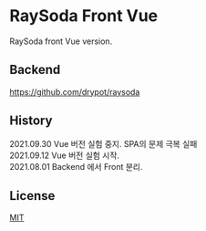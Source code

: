 # RaySoda Front Vue

RaySoda front Vue version.

## Backend

<https://github.com/drypot/raysoda>

## History

2021.09.30 Vue 버전 실험 중지. SPA의 문제 극복 실패\
2021.09.12 Vue 버전 실험 시작.\
2021.08.01 Backend 에서 Front 분리.

## License

[MIT](LICENSE)
